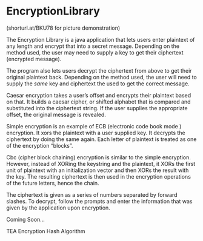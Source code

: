 # EncryptionLibrary

(shorturl.at/BKU78 for picture demonstration) 

The Encryption Library is a java application that lets users enter plaintext of any length and encrypt that into a secret message. Depending on the method used, the user may need to supply a key to get their ciphertext (encrypted message). 

The program also lets users decrypt the ciphertext from above to get their original plaintext back. Depending on the method used, the user will need to supply the *same* key and ciphertext the used to get the correct message.



Caesar encryption takes a user’s offset and encrypts their plaintext based on that. 
It builds a caesar cipher, or shifted alphabet that is compared and substituted into the ciphertext string.
If the user supplies the appropriate offset, the original message is revealed.




Simple encryption is an example of ECB (electronic code book mode ) encryption. It xors the plaintext with a user supplied key. It decrypts the ciphertext by doing the same again. Each letter of plaintext is treated as one of the encryption “blocks”.





Cbc (cipher block chaining) encryption is similar to the simple encryption. However, instead of XORing the keystring and the plaintext, it XORs the first unit of plaintext with an initialization vector and then XORs the result with the key. The resulting ciphertext is then used in the encryption operations of the future letters, hence the chain. 

The ciphertext is given as a series of numbers separated by forward slashes. To decrypt, follow the prompts and enter the information that was given by the application upon encryption.


Coming Soon…


TEA Encryption
Hash Algorithm

